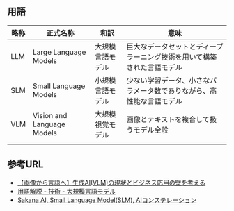 
## 用語

| 略称 | 正式名称                   | 和訳             | 意味                                                                   |
| ---- | -------------------------- | ---------------- | ---------------------------------------------------------------------- |
| LLM  | Large Language Models      | 大規模言語モデル | 巨大なデータセットとディープラーニング技術を用いて構築された言語モデル |
| SLM  | Small Language Models      | 小規模言語モデル | 少ない学習データ、小さなパラメータ数でありながら、高性能な言語モデル   |
| VLM  | Vision and Language Models | 大規模視覚モデル | 画像とテキストを複合して扱うモデル全般                                 |
|      |                            |                  |                                                                        |

## 参考URL

- [【画像から言語へ】生成AI(VLM)の現状とビジネス応用の壁を考える](https://developers.cyberagent.co.jp/blog/archives/45503/)
- [用語解説 - 技術 - 大規模言語モデル](https://www.nri.com/jp/knowledge/glossary/lst/ta/llm)
- [Sakana AI, Small Language Model(SLM), AIコンステレーション](https://note.com/startupli/n/n35c97d7ac7e4)

